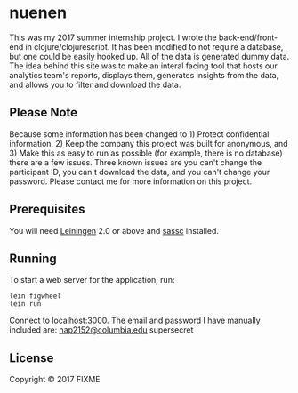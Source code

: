 # nuenen

This was my 2017 summer internship project. I wrote the back-end/front-end in clojure/clojurescript. It has been modified to not require a database, but one could be easily hooked up. All of the data is generated dummy data. The idea behind this site was to make an interal facing tool that hosts our analytics team's reports, displays them, generates insights from the data, and allows you to filter and download the data.

## Please Note

Because some information has been changed to 1) Protect confidential information, 2) Keep the company this project was built for anonymous, and 3) Make this as easy to run as possible (for example, there is no database) there are a few issues. Three known issues are you can't change the participant ID, you can't download the data, and you can't change your password. Please contact me for more information on this project.


## Prerequisites

You will need [Leiningen][1] 2.0 or above and [sassc][2] installed.

[1]: https://github.com/technomancy/leiningen
[2]: https://github.com/sass/sassc
## Running

To start a web server for the application, run:

    lein figwheel
    lein run

Connect to localhost:3000. The email and password I have manually included are:
    nap2152@columbia.edu
    supersecret

## License

Copyright © 2017 FIXME
